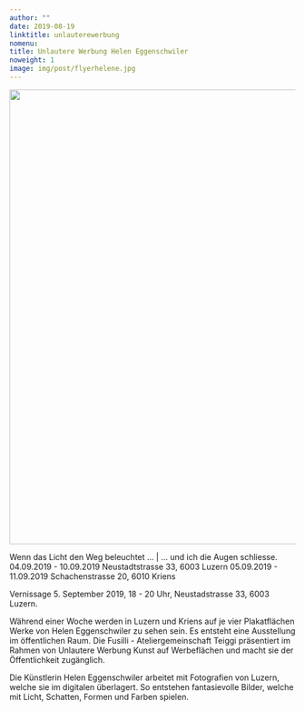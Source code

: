 ```yaml
---
author: ""
date: 2019-08-19
linktitle: unlauterewerbung
nomenu:
title: Unlautere Werbung Helen Eggenschwiler
noweight: 1
image: img/post/flyerhelene.jpg
---
```




<img src="/img/post/flyerhelene.jpg" weight="400" width="800">



Wenn das Licht den Weg beleuchtet ... | ... und ich die Augen schliesse.
04.09.2019 - 10.09.2019 Neustadtstrasse 33, 6003 Luzern
05.09.2019 - 11.09.2019  Schachenstrasse 20, 6010 Kriens


Vernissage 5. September 2019, 18 - 20 Uhr, Neustadstrasse 33, 6003 Luzern.


Während einer Woche werden in Luzern und Kriens auf je vier Plakatflächen Werke von Helen Eggenschwiler zu sehen sein. Es entsteht eine Ausstellung im öffentlichen Raum. Die Fusilli - Ateliergemeinschaft Teiggi präsentiert im Rahmen von Unlautere Werbung Kunst auf Werbeflächen und macht sie der Öffentlichkeit zugänglich.

Die Künstlerin Helen Eggenschwiler arbeitet mit Fotografien von Luzern, welche sie im digitalen überlagert. So entstehen fantasievolle Bilder, welche mit Licht, Schatten, Formen und Farben spielen. 

